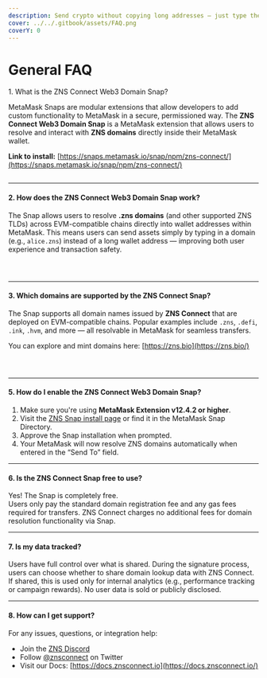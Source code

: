 ```yaml
---
description: Send crypto without copying long addresses — just type the domain and go!
cover: ../../.gitbook/assets/FAQ.png
coverY: 0
---
```


# General FAQ



1\. What is the ZNS Connect Web3 Domain Snap?

MetaMask Snaps are modular extensions that allow developers to add custom functionality to MetaMask in a secure, permissioned way. The **ZNS Connect Web3 Domain Snap** is a MetaMask extension that allows users to resolve and interact with **ZNS domains** directly inside their MetaMask wallet.

**Link to install:** [https://snaps.metamask.io/snap/npm/zns-connect/](https://snaps.metamask.io/snap/npm/zns-connect/)

<figure><img src="../../.gitbook/assets/Screenshot 2025-05-23 at 11.58.41.png" alt=""><figcaption></figcaption></figure>

***

#### 2. How does the ZNS Connect Web3 Domain Snap work?

The Snap allows users to resolve **.zns domains** (and other supported ZNS TLDs) across EVM-compatible chains directly into wallet addresses within MetaMask. This means users can send assets simply by typing in a domain (e.g., `alice.zns`) instead of a long wallet address — improving both user experience and transaction safety.

<div><figure><img src="../../.gitbook/assets/Screenshot 2025-05-23 at 11.59.51.png" alt=""><figcaption></figcaption></figure> <figure><img src="../../.gitbook/assets/Screenshot 2025-05-23 at 11.59.58.png" alt=""><figcaption></figcaption></figure> <figure><img src="../../.gitbook/assets/Screenshot 2025-05-23 at 12.00.03.png" alt=""><figcaption></figcaption></figure></div>

***

#### 3. Which domains are supported by the ZNS Connect Snap?

The Snap supports all domain names issued by **ZNS Connect** that are deployed on EVM-compatible chains. Popular examples include `.zns`, `.defi`, `.ink`, `.hvm`, and more — all resolvable in MetaMask for seamless transfers.

You can explore and mint domains here: [https://zns.bio](https://zns.bio/)

<div><figure><img src="../../.gitbook/assets/Screenshot 2025-05-23 at 12.03.25.png" alt=""><figcaption></figcaption></figure> <figure><img src="../../.gitbook/assets/Screenshot 2025-05-23 at 12.02.45.png" alt=""><figcaption></figcaption></figure> <figure><img src="../../.gitbook/assets/Screenshot 2025-05-23 at 12.01.49.png" alt=""><figcaption></figcaption></figure></div>

***

#### 5. How do I enable the ZNS Connect Web3 Domain Snap?

1. Make sure you're using **MetaMask Extension v12.4.2 or higher**.
2. Visit the [ZNS Snap install page](https://snaps.metamask.io/snap/npm/zns-connect/) or find it in the MetaMask Snap Directory.
3. Approve the Snap installation when prompted.
4. Your MetaMask will now resolve ZNS domains automatically when entered in the “Send To” field.

***

#### 6. Is the ZNS Connect Snap free to use?

Yes! The Snap is completely free.\
Users only pay the standard domain registration fee and any gas fees required for transfers. ZNS Connect charges no additional fees for domain resolution functionality via Snap.

***

#### 7. Is my data tracked?

Users have full control over what is shared. During the signature process, users can choose whether to share domain lookup data with ZNS Connect. If shared, this is used only for internal analytics (e.g., performance tracking or campaign rewards). No user data is sold or publicly disclosed.

***

#### 8. How can I get support?

For any issues, questions, or integration help:

* Join the [ZNS Discord](https://discord.gg/znsconnect)
* Follow [@znsconnect](https://twitter.com/znsconnect) on Twitter
* Visit our Docs: [https://docs.znsconnect.io](https://docs.znsconnect.io/)
